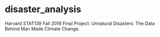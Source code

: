 # disaster_analysis
Harvard STAT139 Fall 2018 Final Project: Unnatural Disasters: The Data Behind Man Made Climate Change.
